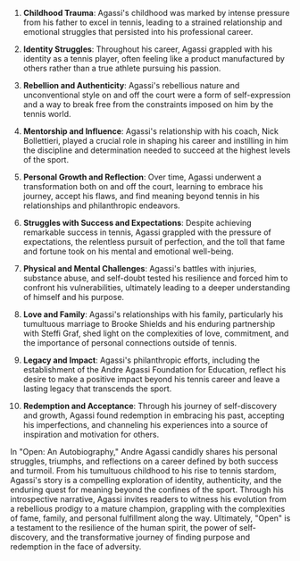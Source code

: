1. **Childhood Trauma**: Agassi's childhood was marked by intense pressure from his father to excel in tennis, leading to a strained relationship and emotional struggles that persisted into his professional career.

2. **Identity Struggles**: Throughout his career, Agassi grappled with his identity as a tennis player, often feeling like a product manufactured by others rather than a true athlete pursuing his passion.

3. **Rebellion and Authenticity**: Agassi's rebellious nature and unconventional style on and off the court were a form of self-expression and a way to break free from the constraints imposed on him by the tennis world.

4. **Mentorship and Influence**: Agassi's relationship with his coach, Nick Bollettieri, played a crucial role in shaping his career and instilling in him the discipline and determination needed to succeed at the highest levels of the sport.

5. **Personal Growth and Reflection**: Over time, Agassi underwent a transformation both on and off the court, learning to embrace his journey, accept his flaws, and find meaning beyond tennis in his relationships and philanthropic endeavors.

6. **Struggles with Success and Expectations**: Despite achieving remarkable success in tennis, Agassi grappled with the pressure of expectations, the relentless pursuit of perfection, and the toll that fame and fortune took on his mental and emotional well-being.

7. **Physical and Mental Challenges**: Agassi's battles with injuries, substance abuse, and self-doubt tested his resilience and forced him to confront his vulnerabilities, ultimately leading to a deeper understanding of himself and his purpose.

8. **Love and Family**: Agassi's relationships with his family, particularly his tumultuous marriage to Brooke Shields and his enduring partnership with Steffi Graf, shed light on the complexities of love, commitment, and the importance of personal connections outside of tennis.

9. **Legacy and Impact**: Agassi's philanthropic efforts, including the establishment of the Andre Agassi Foundation for Education, reflect his desire to make a positive impact beyond his tennis career and leave a lasting legacy that transcends the sport.

10. **Redemption and Acceptance**: Through his journey of self-discovery and growth, Agassi found redemption in embracing his past, accepting his imperfections, and channeling his experiences into a source of inspiration and motivation for others.

In "Open: An Autobiography," Andre Agassi candidly shares his personal struggles, triumphs, and reflections on a career defined by both success and turmoil. From his tumultuous childhood to his rise to tennis stardom, Agassi's story is a compelling exploration of identity, authenticity, and the enduring quest for meaning beyond the confines of the sport. Through his introspective narrative, Agassi invites readers to witness his evolution from a rebellious prodigy to a mature champion, grappling with the complexities of fame, family, and personal fulfillment along the way. Ultimately, "Open" is a testament to the resilience of the human spirit, the power of self-discovery, and the transformative journey of finding purpose and redemption in the face of adversity.